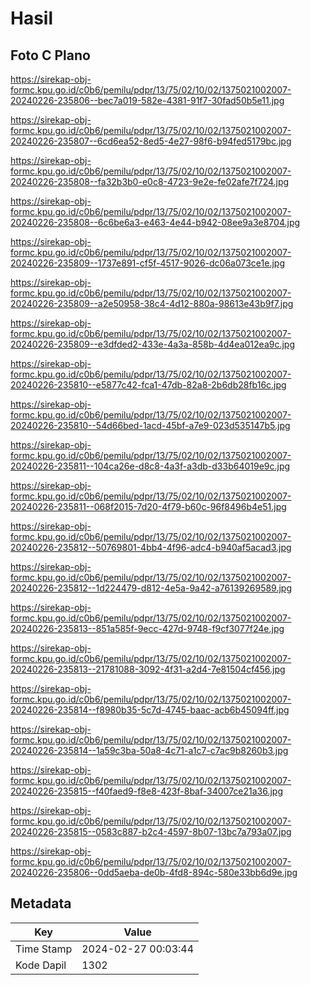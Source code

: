 # Hasil

## Foto C Plano

https://sirekap-obj-formc.kpu.go.id/c0b6/pemilu/pdpr/13/75/02/10/02/1375021002007-20240226-235806--bec7a019-582e-4381-91f7-30fad50b5e11.jpg

https://sirekap-obj-formc.kpu.go.id/c0b6/pemilu/pdpr/13/75/02/10/02/1375021002007-20240226-235807--6cd6ea52-8ed5-4e27-98f6-b94fed5179bc.jpg

https://sirekap-obj-formc.kpu.go.id/c0b6/pemilu/pdpr/13/75/02/10/02/1375021002007-20240226-235808--fa32b3b0-e0c8-4723-9e2e-fe02afe7f724.jpg

https://sirekap-obj-formc.kpu.go.id/c0b6/pemilu/pdpr/13/75/02/10/02/1375021002007-20240226-235808--6c6be6a3-e463-4e44-b942-08ee9a3e8704.jpg

https://sirekap-obj-formc.kpu.go.id/c0b6/pemilu/pdpr/13/75/02/10/02/1375021002007-20240226-235809--1737e891-cf5f-4517-9026-dc06a073ce1e.jpg

https://sirekap-obj-formc.kpu.go.id/c0b6/pemilu/pdpr/13/75/02/10/02/1375021002007-20240226-235809--a2e50958-38c4-4d12-880a-98613e43b9f7.jpg

https://sirekap-obj-formc.kpu.go.id/c0b6/pemilu/pdpr/13/75/02/10/02/1375021002007-20240226-235809--e3dfded2-433e-4a3a-858b-4d4ea012ea9c.jpg

https://sirekap-obj-formc.kpu.go.id/c0b6/pemilu/pdpr/13/75/02/10/02/1375021002007-20240226-235810--e5877c42-fca1-47db-82a8-2b6db28fb16c.jpg

https://sirekap-obj-formc.kpu.go.id/c0b6/pemilu/pdpr/13/75/02/10/02/1375021002007-20240226-235810--54d66bed-1acd-45bf-a7e9-023d535147b5.jpg

https://sirekap-obj-formc.kpu.go.id/c0b6/pemilu/pdpr/13/75/02/10/02/1375021002007-20240226-235811--104ca26e-d8c8-4a3f-a3db-d33b64019e9c.jpg

https://sirekap-obj-formc.kpu.go.id/c0b6/pemilu/pdpr/13/75/02/10/02/1375021002007-20240226-235811--068f2015-7d20-4f79-b60c-96f8496b4e51.jpg

https://sirekap-obj-formc.kpu.go.id/c0b6/pemilu/pdpr/13/75/02/10/02/1375021002007-20240226-235812--50769801-4bb4-4f96-adc4-b940af5acad3.jpg

https://sirekap-obj-formc.kpu.go.id/c0b6/pemilu/pdpr/13/75/02/10/02/1375021002007-20240226-235812--1d224479-d812-4e5a-9a42-a76139269589.jpg

https://sirekap-obj-formc.kpu.go.id/c0b6/pemilu/pdpr/13/75/02/10/02/1375021002007-20240226-235813--851a585f-9ecc-427d-9748-f9cf3077f24e.jpg

https://sirekap-obj-formc.kpu.go.id/c0b6/pemilu/pdpr/13/75/02/10/02/1375021002007-20240226-235813--21781088-3092-4f31-a2d4-7e81504cf456.jpg

https://sirekap-obj-formc.kpu.go.id/c0b6/pemilu/pdpr/13/75/02/10/02/1375021002007-20240226-235814--f8980b35-5c7d-4745-baac-acb6b45094ff.jpg

https://sirekap-obj-formc.kpu.go.id/c0b6/pemilu/pdpr/13/75/02/10/02/1375021002007-20240226-235814--1a59c3ba-50a8-4c71-a1c7-c7ac9b8260b3.jpg

https://sirekap-obj-formc.kpu.go.id/c0b6/pemilu/pdpr/13/75/02/10/02/1375021002007-20240226-235815--f40faed9-f8e8-423f-8baf-34007ce21a36.jpg

https://sirekap-obj-formc.kpu.go.id/c0b6/pemilu/pdpr/13/75/02/10/02/1375021002007-20240226-235815--0583c887-b2c4-4597-8b07-13bc7a793a07.jpg

https://sirekap-obj-formc.kpu.go.id/c0b6/pemilu/pdpr/13/75/02/10/02/1375021002007-20240226-235806--0dd5aeba-de0b-4fd8-894c-580e33bb6d9e.jpg


## Metadata

| Key        | Value               |
| ---------- | ------------------- |
| Time Stamp | 2024-02-27 00:03:44 |
| Kode Dapil | 1302                |



